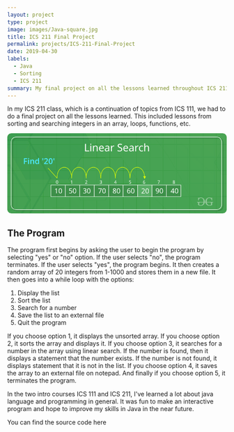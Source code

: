 ```yaml
---
layout: project
type: project
image: images/Java-square.jpg
title: ICS 211 Final Project
permalink: projects/ICS-211-Final-Project
date: 2019-04-30
labels:
  - Java
  - Sorting
  - ICS 211
summary: My final project on all the lessons learned throughout ICS 211.
---
```

In my ICS 211 class, which is a continuation of topics from ICS 111, we had to do a final project on all the lessons learned. This included lessons from sorting and searching integers in an array, loops, functions, etc. 

<img class="ui large centered image" src="../images/Linear-Search.png">

## The Program
The program first begins by asking the user to begin the program by selecting "yes" or "no" option. If the user selects "no", the program terminates. If the user selects "yes", the program begins. It then creates a random array of 20 integers from 1-1000 and stores them in a new file. It then goes into a while loop with the options:

1) Display the list
2) Sort the list
3) Search for a number
4) Save the list to an external file
5) Quit the program

If you choose option 1, it displays the unsorted array. If you choose option 2, it sorts the array and displays it. If you choose option 3, it searches for a number in the array using linear search. If the number is found, then it displays a statement that the number exists. If the number is not found, it displays statement that it is not in the list. If you choose option 4, it saves the array to an external file on notepad. And finally if you choose option 5, it terminates the program.

In the two intro courses ICS 111 and ICS 211, I've learned a lot about java language and programming in general. It was fun to make an interactive program and hope to improve my skills in Java in the near future.

You can find the source code here <a href="https://github.com/Wonbk/ICS-211-final-project/blob/master/FinalProject1.java">